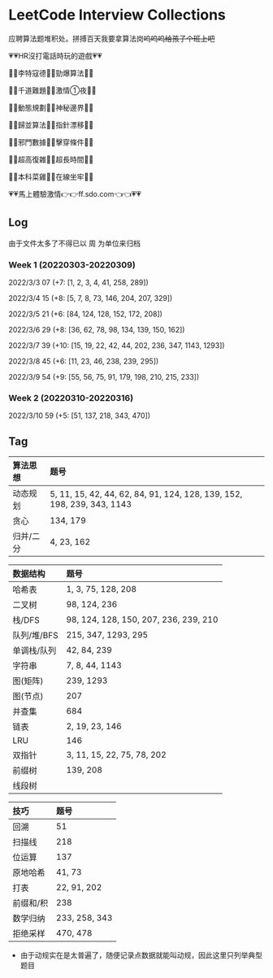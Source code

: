 # LeetCode Interview Collections

应聘算法题堆积处。拼搏百天我要拿算法岗~~呜呜呜给孩子个班上吧~~

💗💗HR沒打電話時玩的遊戲💗💗

🧡💛李特寇德💚💙勁爆算法💜🤎

💛💚千道難題💙💜激情①夜🤎🧡

💚💙動態規劃💜🤎神秘邊界🧡💛

💙💜歸並算法🤎🧡指針漂移💛💚

💜🤎邪門數據🧡💛擊穿條件💚💙

🤎🧡超高復雜💛💚超長時間💙💜

🧡💛本科菜雞💚💙在線坐牢💜🤎

💗💗馬上體驗激情👉👉ff.sdo.com👈👈💗💗

## Log

由于文件太多了不得已以 周 为单位来归档

### Week 1 (20220303-20220309)

2022/3/3 07 (+7: [1, 2, 3, 4, 41, 258, 289])

2022/3/4 15 (+8: [5, 7, 8, 73, 146, 204, 207, 329])

2022/3/5 21 (+6: [84, 124, 128, 152, 172, 208])

2022/3/6 29 (+8: [36, 62, 78, 98, 134, 139, 150, 162])

2022/3/7 39 (+10: [15, 19, 22, 42, 44, 202, 236, 347, 1143, 1293])

2022/3/8 45 (+6: [11, 23, 46, 238, 239, 295])

2022/3/9 54 (+9: [55, 56, 75, 91, 179, 198, 210, 215, 233])

### Week 2 (20220310-20220316)

2022/3/10 59 (+5: [51, 137, 218, 343, 470])

## Tag

| 算法思想 | 题号 |
| :--- | :--- |
| 动态规划 | 5, 11, 15, 42, 44, 62, 84, 91, 124, 128, 139, 152, 198, 239, 343, 1143 |
| 贪心 | 134, 179 |
| 归并/二分 | 4, 23, 162 |

| 数据结构 | 题号 |
| :--- | :--- |
| 哈希表 | 1, 3, 75, 128, 208 |
| 二叉树 | 98, 124, 236 |
| 栈/DFS | 98, 124, 128, 150, 207, 236, 239, 210 |
| 队列/堆/BFS | 215, 347, 1293, 295 |
| 单调栈/队列 | 42, 84, 239 |
| 字符串 | 7, 8, 44, 1143 |
| 图(矩阵) | 239, 1293 |
| 图(节点) | 207 |
| 并查集 | 684 |
| 链表 | 2, 19, 23, 146 |
| LRU | 146 |
| 双指针 | 3, 11, 15, 22, 75, 78, 202 |
| 前缀树 | 139, 208 |
| 线段树 |  |


| 技巧 | 题号 |
| :--- | :--- |
| 回溯 | 51 |
| 扫描线 | 218 |
| 位运算 | 137 |
| 原地哈希 | 41, 73 |
| 打表 | 22, 91, 202 |
| 前缀和/积 | 238 |
| 数学归纳 | 233, 258, 343 |
| 拒绝采样 | 470, 478 |

* 由于动规实在是太普遍了，随便记录点数据就能叫动规，因此这里只列举典型题目

